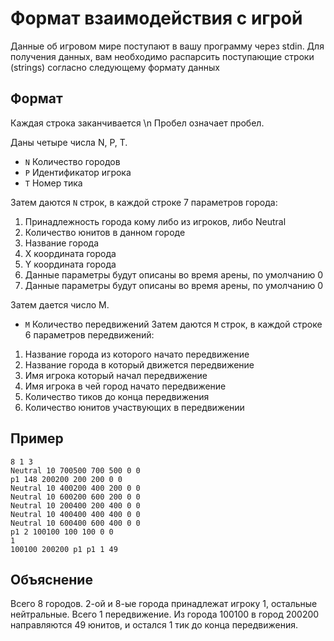 # Формат взаимодействия с игрой

Данные об игровом мире поступают в вашу программу через stdin. Для получения данных, вам необходимо распарсить поступающие строки (strings) согласно следующему формату данных

## Формат

Каждая строка заканчивается \n Пробел означает пробел.

Даны четыре числа N, P, T.
- `N` Количество городов
- `P` Идентификатор игрока
- `T` Номер тика

Затем даются `N` строк, в каждой строке 7 параметров города:
1. Принадлежность города кому либо из игроков, либо Neutral
2. Количество юнитов в данном городе
3. Название города
4. X координата города
5. Y координата города
6. Данные параметры будут описаны во время арены, по умолчанию 0
7. Данные параметры будут описаны во время арены, по умолчанию 0

Затем дается число M.
- `M` Количество передвижений
Затем даются `M` строк, в каждой строке 6 параметров передвижений:
1. Название города из которого начато передвижение
2. Название города в который движется передвижение
3. Имя игрока который начал передвижение
4. Имя игрока в чей город начато передвижение
5. Количество тиков до конца передвижения
6. Количество юнитов участвующих в передвижении

## Пример

```
8 1 3
Neutral 10 700500 700 500 0 0
p1 148 200200 200 200 0 0
Neutral 10 400200 400 200 0 0
Neutral 10 600200 600 200 0 0
Neutral 10 200400 200 400 0 0
Neutral 10 400400 400 400 0 0
Neutral 10 600400 600 400 0 0
p1 2 100100 100 100 0 0
1
100100 200200 p1 p1 1 49 
```

## Объяснение
Всего 8 городов. 2-ой и 8-ые города принадлежат игроку 1, остальные нейтральные.
Всего 1 передвижение. Из города 100100 в город 200200 направляются 49 юнитов, и остался 1 тик до конца передвижения.

